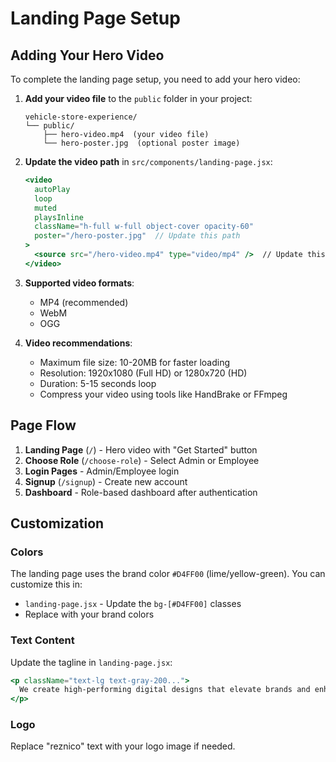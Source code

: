 # Landing Page Setup

## Adding Your Hero Video

To complete the landing page setup, you need to add your hero video:

1. **Add your video file** to the `public` folder in your project:
   ```
   vehicle-store-experience/
   └── public/
       ├── hero-video.mp4  (your video file)
       └── hero-poster.jpg  (optional poster image)
   ```

2. **Update the video path** in `src/components/landing-page.jsx`:
   ```jsx
   <video
     autoPlay
     loop
     muted
     playsInline
     className="h-full w-full object-cover opacity-60"
     poster="/hero-poster.jpg"  // Update this path
   >
     <source src="/hero-video.mp4" type="video/mp4" />  // Update this path
   </video>
   ```

3. **Supported video formats**:
   - MP4 (recommended)
   - WebM
   - OGG

4. **Video recommendations**:
   - Maximum file size: 10-20MB for faster loading
   - Resolution: 1920x1080 (Full HD) or 1280x720 (HD)
   - Duration: 5-15 seconds loop
   - Compress your video using tools like HandBrake or FFmpeg

## Page Flow

1. **Landing Page** (`/`) - Hero video with "Get Started" button
2. **Choose Role** (`/choose-role`) - Select Admin or Employee
3. **Login Pages** - Admin/Employee login
4. **Signup** (`/signup`) - Create new account
5. **Dashboard** - Role-based dashboard after authentication

## Customization

### Colors
The landing page uses the brand color `#D4FF00` (lime/yellow-green). You can customize this in:
- `landing-page.jsx` - Update the `bg-[#D4FF00]` classes
- Replace with your brand colors

### Text Content
Update the tagline in `landing-page.jsx`:
```jsx
<p className="text-lg text-gray-200...">
  We create high-performing digital designs that elevate brands and enhance conversions.
</p>
```

### Logo
Replace "reznico" text with your logo image if needed.
